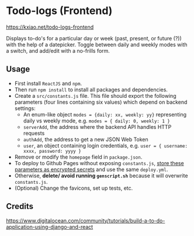 # Todo-logs (Frontend)
<https://kxiao.net/todo-logs-frontend>

Displays to-do's for a particular day or week (past, present, or future (?)) with the help of a datepicker. Toggle between daily and weekly modes with a switch, and add/edit with a no-frills form.

## Usage
* First install ``ReactJS`` and ``npm``.
* Then run ``npm install`` to install all packages and dependencies.
* Create a ``src/constants.js`` file. This file should export the following parameters (four lines containing six values) which depend on backend settings:
    * An enum-like object ``modes = {daily: xx, weekly: yy}`` representing daily vs weekly mode, e.g. ``modes = { daily: 0, weekly: 1 }``
    * ``serverAdd``, the address where the backend API handles HTTP requests
    * ``authAdd``, the address to get a new JSON Web Token
    * ``user``, an object containing login credentials, e.g. ``user = { username: xxxx, password: yyyy }``
* Remove or modify the ``homepage`` field in ``package.json``.
* To deploy to Github Pages without exposing ``constants.js``, [store these parameters as encrypted secrets](https://docs.github.com/en/free-pro-team@latest/actions/reference/encrypted-secrets) and use the same ``deploy.yml``.
* Otherwise, <b>delete/ avoid running ``genscript.sh``</b> because it will overwrite ``constants.js``.
* (Optional) Change the favicons, set up tests, etc.

## Credits
<https://www.digitalocean.com/community/tutorials/build-a-to-do-application-using-django-and-react>